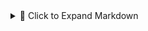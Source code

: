 <details> <summary>📄 Click to Expand Markdown</summary>
# Repository GitHub Actions and Secrets Overview

This document outlines the current GitHub Actions workflows across all repositories in the homelab ecosystem, along with the required GitHub Secrets for each.

_All remotes now use SSH instead of HTTPS to improve security and avoid credential prompts._

---

## 📁 Repository: `homelab-gitops-auditor`

**Workflows:**
- `Daily GitOps Audit` (PowerShell script)

**Secrets Required:**
- _None at this time_

**Notes:**
- Uses built-in `GITHUB_TOKEN` to commit audit reports.
- Will be extended to generate weekly summary reports and email notifications.
- Uses SSH for remote Git operations.

---

## 📁 Repository: `component-ab-gateway`

**Workflows:**
- `Weekly Sync with Upstream`

**Secrets Required:**
- `GH_TOKEN_ADMIN_AB_GATEWAY`: Fine-grained personal access token scoped to this fork, with `Contents: Read & Write`.

**Notes:**
- Keeps forked repository in sync with `AprilBrother/component-ab-gateway` weekly.
- Optionally extend to notify or summarize updates.
- Uses SSH for remote Git operations.

---

## 📁 Repository: `home-assistant-config`

**Workflows:**
- `YAML Lint` (runs on push/PR)

**Secrets Required:**
- _None_

**Notes:**
- Runs `yamllint` to validate configuration YAMLs.
- Consider adding schema or config validation in the future.
- Uses SSH for remote Git operations.

---

## 📁 Repository: `ESPHome`

**Workflows:**
- `Validate ESPHome YAML`

**Secrets Required:**
- _None_

**Notes:**
- Uses `esphome config` to check YAML for errors.
- Can be extended to compile firmware automatically.
- Uses SSH for remote Git operations.

---

## 📁 Repository: `Homelab`

**Workflows:**
- `Weekly Homelab Health Check`

**Secrets Required:**
- _None currently_

**Planned Extensions:**
- Central summary of audit results
- Project status dashboard
- Integration with external notifications (email, webhook)
- Uses SSH for remote Git operations.

---

## 📁 Repository: `halo`

**Workflows:**
- _None currently_

**Secrets Required:**
- _None_

**Notes:**
- Remote repository belongs to another user (`yashmulgaonkar`).
- Push access denied; use fork if contributions are needed.

---

## 📁 Repository: `community-scripts/ProxmoxVE`

**Workflows:**
- _None configured locally_

**Secrets Required:**
- _None_

**Notes:**
- Third-party repository.
- Read-only access; push access denied.
- Local edits must be maintained in a fork for contributions.

---

## 🔐 Extended Secrets (Planned)

| Secret Name                | Purpose                                          | Scope                      |
|----------------------------|--------------------------------------------------|-----------------------------|
| `GH_TOKEN_ADMIN_AB_GATEWAY` | Push changes to `component-ab-gateway` fork     | `component-ab-gateway` repo|
| `EMAIL_USERNAME`          | Send audit summary emails                       | `homelab-gitops-auditor` (future) |
| `EMAIL_PASSWORD`          | SMTP auth token or app-specific password        | `homelab-gitops-auditor` (future) |

---

_Last updated: 2025-03-26_


</details>
